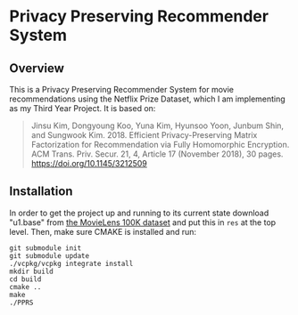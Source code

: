 # Privacy Preserving Recommender System
## Overview
This is a Privacy Preserving Recommender System for movie recommendations using the Netflix Prize Dataset, which I am implementing as my Third Year Project. It is based on:

> Jinsu Kim, Dongyoung Koo, Yuna Kim, Hyunsoo Yoon, Junbum Shin, and Sungwook Kim. 2018. Efficient Privacy-Preserving Matrix Factorization for Recommendation via Fully Homomorphic Encryption. ACM Trans. Priv. Secur. 21, 4, Article 17 (November 2018), 30 pages. https://doi.org/10.1145/3212509
## Installation
 In order to get the project up and running to its current state download "u1.base" from [the MovieLens 100K dataset](https://www.kaggle.com/datasets/prajitdatta/movielens-100k-dataset) and put this in `res` at the top level. Then, make sure CMAKE is installed and run:
    
    git submodule init
    git submodule update
    ./vcpkg/vcpkg integrate install
    mkdir build
    cd build
    cmake ..
    make
    ./PPRS
